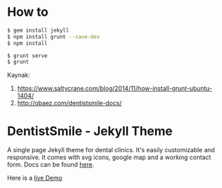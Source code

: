 # How to

```sh
$ gem install jekyll
$ npm install grunt --save-dev 
$ npm install

$ grunt serve
$ grunt
```

Kaynak:
1. https://www.saltycrane.com/blog/2014/11/how-install-grunt-ubuntu-1404/
2. http://obaez.com/dentistsmile-docs/

# DentistSmile - Jekyll Theme

A single page Jekyll theme for dental clinics. It's easily customizable and responsive. It comes with svg icons, google map and a working contact form. Docs can be found [here](http://obaez.com/dentistsmile-docs/).

Here is a [live Demo](http://obaez.com/dentistsmile/)

